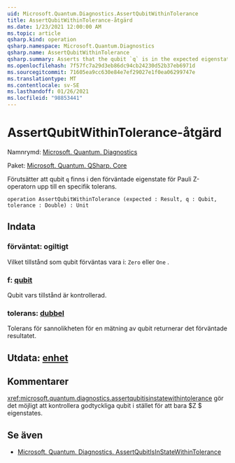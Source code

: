 ```yaml
---
uid: Microsoft.Quantum.Diagnostics.AssertQubitWithinTolerance
title: AssertQubitWithinTolerance-åtgärd
ms.date: 1/23/2021 12:00:00 AM
ms.topic: article
qsharp.kind: operation
qsharp.namespace: Microsoft.Quantum.Diagnostics
qsharp.name: AssertQubitWithinTolerance
qsharp.summary: Asserts that the qubit `q` is in the expected eigenstate of the Pauli Z operator up to a given tolerance.
ms.openlocfilehash: 7f57fc7a29d3eb86dc94cb24230d52b37eb6971d
ms.sourcegitcommit: 71605ea9cc630e84e7ef29027e1f0ea06299747e
ms.translationtype: MT
ms.contentlocale: sv-SE
ms.lasthandoff: 01/26/2021
ms.locfileid: "98853441"
---
```

# <a name="assertqubitwithintolerance-operation"></a>AssertQubitWithinTolerance-åtgärd

Namnrymd: [Microsoft. Quantum. Diagnostics](xref:Microsoft.Quantum.Diagnostics)

Paket: [Microsoft. Quantum. QSharp. Core](https://nuget.org/packages/Microsoft.Quantum.QSharp.Core)


Förutsätter att qubit `q` finns i den förväntade eigenstate för Pauli Z-operatorn upp till en specifik tolerans.

```qsharp
operation AssertQubitWithinTolerance (expected : Result, q : Qubit, tolerance : Double) : Unit
```


## <a name="input"></a>Indata

### <a name="expected--__invalidresult__"></a>förväntat: __ogiltigt <Result>__

Vilket tillstånd som qubit förväntas vara i: `Zero` eller `One` .


### <a name="q--qubit"></a>f: [qubit](xref:microsoft.quantum.lang-ref.qubit)

Qubit vars tillstånd är kontrollerad.


### <a name="tolerance--double"></a>tolerans: [dubbel](xref:microsoft.quantum.lang-ref.double)

Tolerans för sannolikheten för en mätning av qubit returnerar det förväntade resultatet.



## <a name="output--unit"></a>Utdata: [enhet](xref:microsoft.quantum.lang-ref.unit)



## <a name="remarks"></a>Kommentarer

<xref:microsoft.quantum.diagnostics.assertqubitisinstatewithintolerance> gör det möjligt att kontrollera godtyckliga qubit i stället för att bara $Z $ eigenstates.

## <a name="see-also"></a>Se även

- [Microsoft. Quantum. Diagnostics. AssertQubitIsInStateWithinTolerance](xref:Microsoft.Quantum.Diagnostics.AssertQubitIsInStateWithinTolerance)
